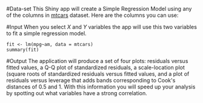 #Data-set 
This Shiny app will create a Simple Regression Model using any of the columns in [mtcars](https://stat.ethz.ch/R-manual/R-devel/library/datasets/html/mtcars.html) dataset. Here are the columns you can use:

#Input
When you select  *X* and *Y* variables the app will use this two variables to fit a simple regression model.

```
fit <- lm(mpg~am, data = mtcars)
summary(fit)
```

#Output 
The application will produce a set of four plots: residuals versus fitted values, a Q-Q plot of standardized residuals, a scale-location plot (square roots of standardized residuals versus fitted values, and a plot of residuals versus leverage that adds bands corresponding to Cook's distances of 0.5 and 1. 
With this information you will speed up your analysis by spotting out what variables have a strong correlation.
